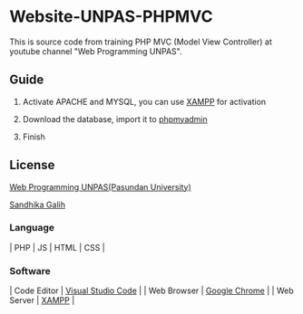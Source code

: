 # Website-UNPAS-PHPMVC
This is source code from training PHP MVC (Model View Controller) at youtube channel "Web Programming UNPAS".

## Guide
1. Activate APACHE and MYSQL, you can use [XAMPP](https://www.apachefriends.org/) for activation

2. Download the database, import it to [phpmyadmin](http://localhost/phpmyadmin)

3. Finish

## License
[Web Programming UNPAS(Pasundan University)](https://www.youtube.com/channel/UCkXmLjEr95LVtGuIm3l2dPg)

[Sandhika Galih](https://github.com/sandhikagalih)

### Language
| PHP | JS | HTML | CSS |

### Software
| Code Editor | [Visual Studio Code](https://code.visualstudio.com/) |
| Web Browser | [Google Chrome](https://www.google.com/chrome/) |
| Web Server | [XAMPP](https://www.apachefriends.org/) |